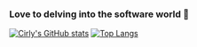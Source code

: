 ### Love to delving into the software world 👋

[![Cirly's GitHub stats](https://github-readme-stats.vercel.app/api?username=lhs5323&theme=radical)](https://github.com/lhs5323/github-readme-stats)
[![Top Langs](https://github-readme-stats.vercel.app/api/top-langs/?username=lhs5323&theme=radical)](https://github.com/lhs5323/github-readme-stats)


<!--
**lhs5323/lhs5323** is a ✨ _special_ ✨ repository because its `README.md` (this file) appears on your GitHub profile.

Here are some ideas to get you started:

- 🔭 I’m currently working on ...
- 🌱 I’m currently learning ...
- 👯 I’m looking to collaborate on ...
- 🤔 I’m looking for help with ...
- 💬 Ask me about ...
- 📫 How to reach me: ...
- 😄 Pronouns: ...
- ⚡ Fun fact: ...
-->
